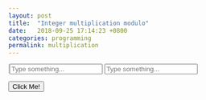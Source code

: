 ```yaml
---
layout: post
title:  "Integer multiplication modulo"
date:   2018-09-25 17:14:23 +0800
categories: programming 
permalink: multiplication
---
```




<canvas id="myCanvas" width="100" height="700" style="border:1px solid #d3d3d3;">
</canvas>

<script>

function getPointsOnCircle(c, r, n){
    let points = [];
    for(let i=0; i<n; i++){
        let theta = 2*Math.PI/n;
        points.push({x:r*Math.sin(i*theta) + c.x, y:r*Math.cos(i*theta) + c.y});
    }
    return points;
}

function drawLine(ctx, p1, p2){
    ctx.beginPath();
    ctx.moveTo(p1.x, p1.y);
    ctx.lineTo(p2.x, p2.y);
    ctx.stroke();
}

function drawCircle(ctx, c, r){
    ctx.beginPath();
    ctx.arc(c.x, c.y, r, 0, 2 * Math.PI);
    ctx.stroke();
} 

function Update(width, n, m){
    var c = document.getElementById("myCanvas");
    c.width = width;
    c.height = width;
    var ctx = c.getContext("2d");
    ctx.lineWidth = 0.5;
    let centre = {x:width/2, y:width/2};
    let radius = width/2;
    drawCircle(ctx, centre, radius);
    let circlePoints = getPointsOnCircle(centre, radius, n);
    for(let i=0; i<n; i++){
        let j = (i*m)%n;
        drawLine(ctx, circlePoints[i], circlePoints[j]);
    }
}

Update(100, 10, 2);

</script>
<input type="number" placeholder="Type something..." id="myInput1">
<input type="text" placeholder="Type something..." id="myInput2">

<button type="button" onclick="Update(200, 15, 7)">Click Me!</button>


